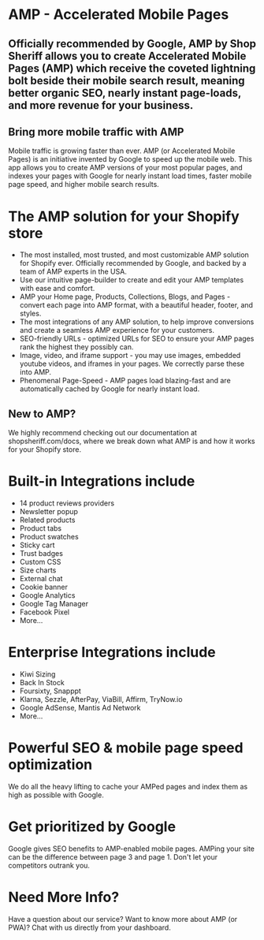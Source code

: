 # AMP - Accelerated Mobile Pages

## Officially recommended by Google, AMP by Shop Sheriff allows you to create Accelerated Mobile Pages (AMP) which receive the coveted lightning bolt beside their mobile search result, meaning better organic SEO, nearly instant page-loads, and more revenue for your business.

## Bring more mobile traffic with AMP
Mobile traffic is growing faster than ever. AMP (or Accelerated Mobile Pages) is an initiative invented by Google to speed up the mobile
web. This app allows you to create AMP versions of your most popular pages, and indexes your pages with Google for nearly instant load times, faster mobile page
speed, and higher mobile search results.

# The AMP solution for your Shopify store
* The most installed, most trusted, and most customizable AMP solution for Shopify ever. Officially recommended by Google, and backed by a
team of AMP experts in the USA.
* Use our intuitive page-builder to create and edit your AMP templates with ease and comfort.
* AMP your Home page, Products, Collections, Blogs, and Pages - convert each page into AMP format, with a beautiful header, footer, and styles.
* The most integrations of any AMP solution, to help improve conversions and create a seamless AMP experience for your customers.
* SEO-friendly URLs - optimized URLs for SEO to ensure your AMP pages rank the highest they possibly can.
* Image, video, and iframe support - you may use images, embedded youtube videos, and iframes in your pages. We correctly parse these into AMP.
* Phenomenal Page-Speed - AMP pages load blazing-fast and are automatically cached by Google for nearly instant load.

## New to AMP?
We highly recommend checking out our documentation at shopsheriff.com/docs, where we break down what AMP is and how it works for your
Shopify store.

# Built-in Integrations include
* 14 product reviews providers
* Newsletter popup
* Related products
* Product tabs
* Product swatches
* Sticky cart
* Trust badges
* Custom CSS
* Size charts
* External chat
* Cookie banner
* Google Analytics
* Google Tag Manager
* Facebook Pixel
* More...

# Enterprise Integrations include
* Kiwi Sizing
* Back In Stock
* Foursixty, Snapppt
* Klarna, Sezzle, AfterPay, ViaBill, Affirm, TryNow.io
* Google AdSense, Mantis Ad Network
* More...

# Powerful SEO & mobile page speed optimization
We do all the heavy lifting to cache your AMPed pages and index them as high as possible with Google.

# Get prioritized by Google
Google gives SEO benefits to AMP-enabled mobile pages. AMPing your site can be the difference between page 3 and page 1. Don't let your competitors outrank you.

# Need More Info?
Have a question about our service? Want to know more about AMP (or PWA)? Chat with us directly from your dashboard.
